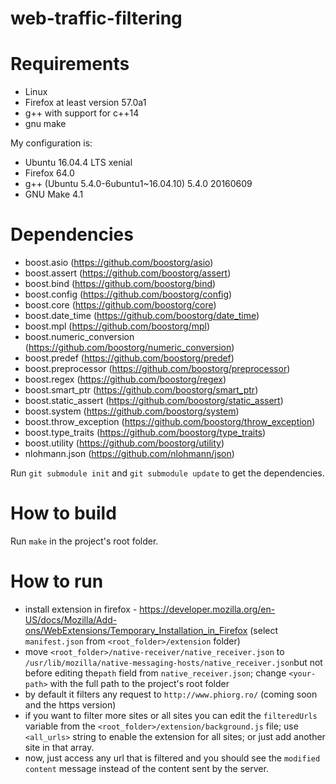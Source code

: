 # web-traffic-filtering

# Requirements
- Linux
- Firefox at least version 57.0a1
- g++ with support for c++14
- gnu make

My configuration is:
- Ubuntu 16.04.4 LTS xenial
- Firefox 64.0
- g++ (Ubuntu 5.4.0-6ubuntu1~16.04.10) 5.4.0 20160609
- GNU Make 4.1

# Dependencies
- boost.asio (https://github.com/boostorg/asio)
- boost.assert (https://github.com/boostorg/assert)
- boost.bind (https://github.com/boostorg/bind)
- boost.config (https://github.com/boostorg/config)
- boost.core (https://github.com/boostorg/core)
- boost.date_time (https://github.com/boostorg/date_time)
- boost.mpl (https://github.com/boostorg/mpl)
- boost.numeric_conversion (https://github.com/boostorg/numeric_conversion)
- boost.predef (https://github.com/boostorg/predef)
- boost.preprocessor (https://github.com/boostorg/preprocessor)
- boost.regex (https://github.com/boostorg/regex)
- boost.smart_ptr (https://github.com/boostorg/smart_ptr)
- boost.static_assert (https://github.com/boostorg/static_assert)
- boost.system (https://github.com/boostorg/system)
- boost.throw_exception (https://github.com/boostorg/throw_exception)
- boost.type_traits (https://github.com/boostorg/type_traits)
- boost.utility (https://github.com/boostorg/utility)
- nlohmann.json (https://github.com/nlohmann/json)

Run `git submodule init` and `git submodule update` to get the dependencies.

# How to build
Run `make` in the project's root folder.

# How to run
- install extension in firefox - https://developer.mozilla.org/en-US/docs/Mozilla/Add-ons/WebExtensions/Temporary_Installation_in_Firefox (select `manifest.json` from `<root_folder>/extension` folder)
- move `<root_folder>/native-receiver/native_receiver.json` to `/usr/lib/mozilla/native-messaging-hosts/native_receiver.json`but not before editing the`path` field from `native_receiver.json`; change `<your-path>` with the full path to the project's root folder
- by default it filters any request to `http://www.phiorg.ro/` (coming soon and the https version)
- if you want to filter more sites or all sites you can edit the `filteredUrls` variable from the `<root_folder>/extension/background.js` file; use `<all_urls>` string to enable the extension for all sites; or just add another site in that array.
- now, just access any url that is filtered and you should see the `modified content` message instead of the content sent by the server.
